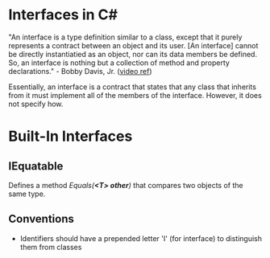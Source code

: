 
# Interfaces in C#
"An interface is a type definition similar to a class, except that it purely represents a contract between an object and its user. \[An interface\] cannot be directly instantiatied as an object, nor can its data members be defined. So, an interface is nothing but a collection of method and property declarations." 
\- Bobby Davis, Jr. ([video ref](https://www.youtube.com/watch?v=_zCR1Rq7qB0))

Essentially, an interface is a contract that states that any class that inherits from it must implement all of the members of the interface. However, it does not 
specify how.


# Built-In Interfaces

## IEquatable<T>
Defines a method _Equals(**\<T\> other**)_ that compares two objects of the same type.

## Conventions
- Identifiers should have a prepended letter 'I' (for interface) to distinguish them from classes
